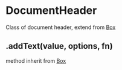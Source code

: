 # DocumentHeader

Class of document header, extend from [Box](box.md)

## .addText(value, options, fn)

method inherit from [Box](box.md#addText)
